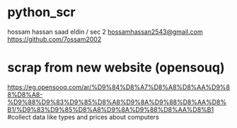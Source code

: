 # python_scr
hossam hassan saad eldin    /    sec 2 
hossamhassan2543@gmail.com
https://github.com/7ossam2002
# scrap from new website (opensouq)
https://eg.opensooq.com/ar/%D9%84%D8%A7%D8%A8%D8%AA%D9%88%D8%A8-%D9%88%D9%83%D9%85%D8%A8%D9%8A%D9%88%D8%AA%D8%B1/%D9%83%D9%85%D8%A8%D9%8A%D9%88%D8%AA%D8%B1
#collect data like types and prices about computers
